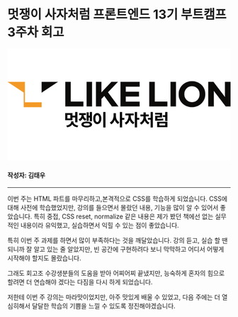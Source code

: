 <!-- 여기에 회고 내용을 작성해주세요 -->

# 멋쟁이 사자처럼 프론트엔드 13기 부트캠프 3주차 회고

![likelion bootcamp image](./src/assets/images/likelion.png "likelion")

#### 작성자: 김태우

<hr>

이번 주는 HTML 파트를 마무리하고,본격적으로 CSS를 학습하게 되었습니다. CSS에 대해 사전에 학습했었지만,
강의를 들으면서 몰랐던 내용, 기능을 많이 알 수 있어서 좋았습니다. 특히 중접, CSS reset, normalize 같은
내용은 제가 봤던 책에선 없는 실무적인 내용이라 유익했고, 실습하면서 익힐 수 있는 점이 좋았습니다.

특히 이번 주 과제를 하면서 많이 부족하다는 것을 깨달았습니다. 강의 듣고, 실습 할 땐 되니까 잘 알고 있는 줄 알았지만, 빈 공간에 구현하려다 보니 막막하고 어디서 어떻게 시작해야 할지도 몰랐습니다.

그래도 회고조 수강생분들의 도움을 받아 어찌어찌 끝냈지만, 능숙하게 혼자의 힘으로 할려면 더 연습해야 겠다는 다짐을 다시 하게 되었습니다.

저한테 이번 주 강의는 마라맛이었지만, 아주 맛있게 배울 수 있었고, 다음 주에는 더 열심히해서 달달한 학습의 기쁨을 느낄 수 있도록 정진해야겠습니다.
